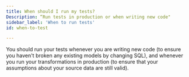```yaml
---
title: When should I run my tests?
Description: “Run tests in production or when writing new code"
sidebar_label: 'When to run tests'
id: when-to-test

---
```


You should run your tests whenever you are writing new code (to ensure you haven't broken any existing models by changing SQL), and whenever you run your transformations in production (to ensure that your assumptions about your source data are still valid).
